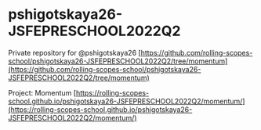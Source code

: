 # pshigotskaya26-JSFEPRESCHOOL2022Q2
Private repository for @pshigotskaya26 [https://github.com/rolling-scopes-school/pshigotskaya26-JSFEPRESCHOOL2022Q2/tree/momentum](https://github.com/rolling-scopes-school/pshigotskaya26-JSFEPRESCHOOL2022Q2/tree/momentum)

Project: Momentum [https://rolling-scopes-school.github.io/pshigotskaya26-JSFEPRESCHOOL2022Q2/momentum/](https://rolling-scopes-school.github.io/pshigotskaya26-JSFEPRESCHOOL2022Q2/momentum/)

